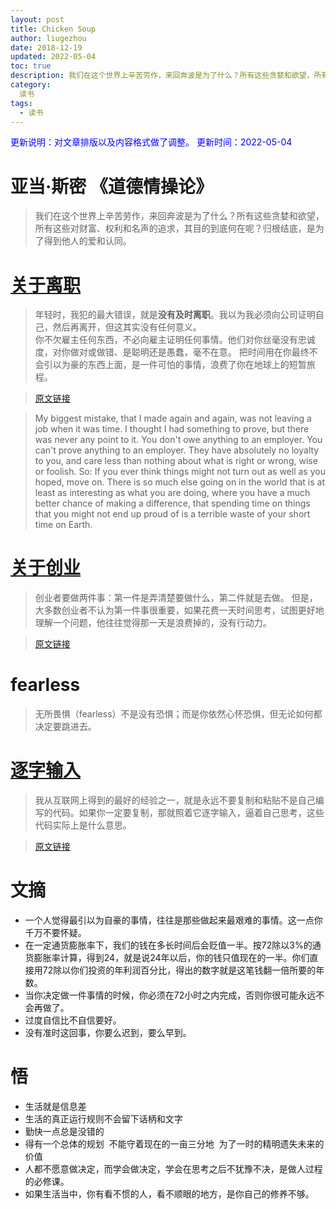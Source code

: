 ```yaml
---
layout: post
title: Chicken Soup
author: liugezhou
date: 2018-12-19
updated: 2022-05-04
toc: true
description: 我们在这个世界上辛苦劳作，来回奔波是为了什么？所有这些贪婪和欲望，所有这些对财富、权利和名声的追求，其目的到底何在呢？归根结底，是为了得到他人的爱和认同。
category:
  读书
tags: 
  - 读书
---
```

<font color=blue>更新说明：对文章排版以及内容格式做了调整。</font>
<font color=blue> 更新时间：2022-05-04</font>

# 亚当·斯密 《道德情操论》
> 我们在这个世界上辛苦劳作，来回奔波是为了什么？所有这些贪婪和欲望，所有这些对财富、权利和名声的追求，其目的到底何在呢？归根结底，是为了得到他人的爱和认同。

# [关于离职](https://news.ycombinator.com/item?id=27565815)
> 年轻时，我犯的最大错误，就是**没有及时离职**。我以为我必须向公司证明自己，然后再离开，但这其实没有任何意义。  
> 你不欠雇主任何东西，不必向雇主证明任何事情。他们对你丝毫没有忠诚度，对你做对或做错、是聪明还是愚蠢，毫不在意。
> 把时间用在你最终不会引以为豪的东西上面，是一件可怕的事情，浪费了你在地球上的短暂旅程。

> [原文链接](https://news.ycombinator.com/item?id=27565815)

> My biggest mistake, that I made again and again, was not leaving a job when it was time. I thought I had something to prove, but there was never any point to it. You don't owe anything to an employer. You can't prove anything to an employer. They have absolutely no loyalty to you, and care less than nothing about what is right or wrong, wise or foolish.
> So: If you ever think things might not turn out as well as you hoped, move on. There is so much else going on in the world that is at least as interesting as what you are doing, where you have a much better chance of making a difference, that spending time on things that you might not end up proud of is a terrible waste of your short time on Earth.

# [关于创业](https://jacobobryant.com/blog/understand/)
> 创业者要做两件事：第一件是弄清楚要做什么，第二件就是去做。
> 但是，大多数创业者不认为第一件事很重要，如果花费一天时间思考，试图更好地理解一个问题，他往往觉得那一天是浪费掉的，没有行动力。

> [原文链接](https://jacobobryant.com/blog/understand/)
# fearless
> 无所畏惧（fearless）不是没有恐惧；而是你依然心怀恐惧，但无论如何都决定要跳进去。

 
# [逐字输入](https://news.ycombinator.com/item?id=27534343)
> 我从互联网上得到的最好的经验之一，就是永远不要复制和粘贴不是自己编写的代码。如果你一定要复制，那就照着它逐字输入，逼着自己思考，这些代码实际上是什么意思。

> [原文链接](https://news.ycombinator.com/item?id=27534343)

# 文摘

-  一个人觉得最引以为自豪的事情，往往是那些做起来最艰难的事情。这一点你千万不要怀疑。
- 在一定通货膨胀率下，我们的钱在多长时间后会贬值一半。按72除以3%的通货膨胀率计算，得到24，就是说24年以后，你的钱只值现在的一半。你们直接用72除以你们投资的年利润百分比，得出的数字就是这笔钱翻一倍所要的年数。
- 当你决定做一件事情的时候，你必须在72小时之内完成，否则你很可能永远不会再做了。
- 过度自信比不自信要好。
- 没有准时这回事，你要么迟到，要么早到。

# 悟

- 生活就是信息差
- 生活的真正运行规则不会留下话柄和文字
- 勤快一点总是没错的
- 得有一个总体的规划  不能守着现在的一亩三分地  为了一时的精明遗失未来的价值
- 人都不愿意做决定，而学会做决定，学会在思考之后不犹豫不决，是做人过程的必修课。
- 如果生活当中，你有看不惯的人，看不顺眼的地方，是你自己的修养不够。
